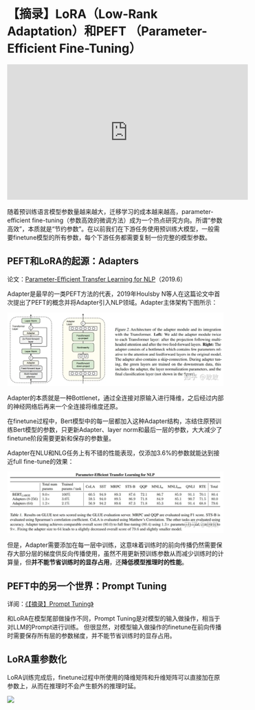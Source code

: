 # 【摘录】LoRA（Low-Rank Adaptation）和PEFT （Parameter-Efficient Fine-Tuning）

<iframe width="560" height="315" src="https://www.youtube.com/embed/DhRoTONcyZE?si=C-7G97hajia6lYR3" title="YouTube video player" frameborder="0" allow="accelerometer; autoplay; clipboard-write; encrypted-media; gyroscope; picture-in-picture; web-share" referrerpolicy="strict-origin-when-cross-origin" allowfullscreen></iframe>

随着预训练语言模型参数量越来越大，迁移学习的成本越来越高，parameter-efficient fine-tuning（参数高效的微调方法）成为一个热点研究方向。所谓“参数高效”，本质就是“节约参数”。在以前我们在下游任务使用预训练大模型，一般需要finetune模型的所有参数，每个下游任务都需要复制一份完整的模型参数。

## PEFT和LoRA的起源：Adapters

论文：[Parameter-Efficient Transfer Learning for NLP](https://arxiv.org/abs/1902.00751)（2019.6）

Adapter是最早的一类PEFT方法的代表，2019年Houlsby N等人在这篇论文中首次提出了PEFT的概念并将Adapter引入NLP领域。Adapter主体架构下图所示：

![](i/v2-bafe467a7ec7be6c3190b8ac19a79c03_1440w.webp)

Adapter的本质就是一种Bottlenet，通过全连接对原输入进行降维，之后经过内部的神经网络后再来一个全连接将维度还原。

在finetune过程中，Bert模型中的每一层都加入这种Adapter结构，冻结住原预训练Bert模型的参数，只更新Adapter、layer norm和最后一层的参数，大大减少了finetune阶段需要更新和保存的参数量。

Adapter在NLU和NLG任务上有不错的性能表现，仅添加3.6%的参数就能达到接近full fine-tune的效果：

![](i/v2-9159d2c260c68490a38bdecb373921b4_1440w.webp)

但是，Adapter需要添加在每一层中训练，这意味着训练时的前向传播仍然需要保存大部分层的梯度供反向传播使用，虽然不用更新预训练参数从而减少训练时的计算量，但**并不能节省训练时的显存占用**，还**降低模型推理时的性能**。

## PEFT中的另一个世界：Prompt Tuning

详阅：[《【摘录】Prompt Tuning》](./PromptTuning.md)

和LoRA在模型尾部做操作不同，Prompt Tuning是对模型的输入做操作，相当于对LLM的Prompt进行训练。
但很显然，对模型输入做操作的finetune在前向传播时需要保存所有层的参数梯度，并不能节省训练时的显存占用。

## LoRA重参数化

LoRA训练完成后，finetune过程中所使用的降维矩阵和升维矩阵可以直接加在原参数上，从而在推理时不会产生额外的推理时延。

![](i/lora-rep.gif)